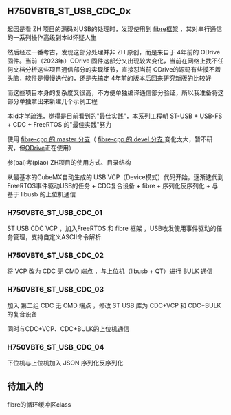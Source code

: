 ## H750VBT6_ST_USB_CDC_0x

起因是看 ZH 项目的源码对USB的处理时，发现使用到 [fibre框架](https://github.com/samuelsadok/fibre) ，其对串行通信的一系列操作高级到本id怀疑人生

然后经过一番考古，发现这部分处理并非 ZH 原创，而是来自于 4年前的 ODrive 固件。当前（2023年）ODrive 固件这部分又出现较大变化，当前在网络上找不任何文档分析这些项目通信部分的实现细节，直接怼当前 ODrive的源码有些摸不着头脑，软件是慢慢迭代的，还是先搞定 4年前的版本后回来研究新版的比较好

而这些项目本身的复杂度又很高，不方便单独编译通信部分验证，所以我准备将这部分单独拿出来新建几个示例工程

本id才学疏浅，觉得是目前看到的"最佳实践"，本系列工程朝 ST-USB + USB-FS + CDC + FreeRTOS 的"最佳实践"努力

使用 [fibre-cpp 的 master 分支](https://github.com/samuelsadok/fibre/tree/master/cpp)（ [fibre-cpp 的 devel 分支 ](https://github.com/samuelsadok/fibre/tree/devel/cpp)变化太大，暂不研究，但[ODrive](https://github.com/odriverobotics/ODrive)正在使用）

参(bai)考(piao) ZH项目的使用方式、目录结构

从最基本的CubeMX自动生成的 USB VCP（Device模式）代码开始，逐渐迭代到 FreeRTOS事件驱动USB的任务 + CDC复合设备 + fibre + 序列化反序列化 + 与基于 libusb 的上位机通信 

### H750VBT6_ST_USB_CDC_01

ST USB CDC VCP ，加入FreeRTOS 和 fibre 框架 ，USB收发使用事件驱动的任务管理，支持自定义ASCII命令解析

### H750VBT6_ST_USB_CDC_02

将 VCP 改为 CDC 无 CMD 端点 ，与上位机（libusb + QT）进行 BULK 通信

### H750VBT6_ST_USB_CDC_03

加入 第二组 CDC 无 CMD 端点 ，修改 ST USB 库为 CDC+VCP 和 CDC+BULK 的复合设备

同时与CDC+VCP、CDC+BULK的上位机通信

### H750VBT6_ST_USB_CDC_04

下位机与上位机加入  JSON 序列化反序列化

## 待加入的

fibre的循环缓冲区class